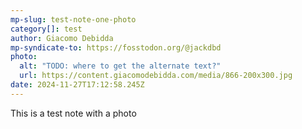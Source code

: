```yaml
---
mp-slug: test-note-one-photo
category[]: test
author: Giacomo Debidda
mp-syndicate-to: https://fosstodon.org/@jackdbd
photo:
  alt: "TODO: where to get the alternate text?"
  url: https://content.giacomodebidda.com/media/866-200x300.jpg
date: 2024-11-27T17:12:58.245Z
---
```


This is a test note with a photo